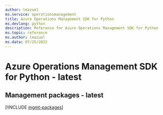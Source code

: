 ```yaml
---
author: lmazuel
ms.service: operationsmanagement
title: Azure Operations Management SDK for Python
ms.devlang: python
description: Reference for Azure Operations Management SDK for Python
ms.topic: reference
ms.author: lmazuel
ms.data: 07/25/2022
---
```

# Azure Operations Management SDK for Python - latest

## Management packages - latest
[!INCLUDE [mgmt-packages](operations-management-mgmt-index.md)]